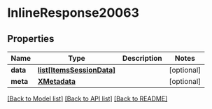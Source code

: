 # InlineResponse20063

## Properties
Name | Type | Description | Notes
------------ | ------------- | ------------- | -------------
**data** | [**list[ItemsSessionData]**](ItemsSessionData.md) |  | [optional] 
**meta** | [**XMetadata**](XMetadata.md) |  | [optional] 

[[Back to Model list]](../README.md#documentation-for-models) [[Back to API list]](../README.md#documentation-for-api-endpoints) [[Back to README]](../README.md)

